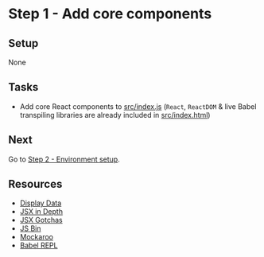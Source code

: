 # Step 1 - Add core components

## Setup

None

## Tasks

- Add core React components to [src/index.js](src/index.js) (`React`, `ReactDOM` & live Babel transpiling libraries are already included in [src/index.html](src/index.html))

## Next

Go to [Step 2 - Environment setup](https://github.com/benmvp/react-workshop/tree/master/02-env-setup).

## Resources

- [Display Data](https://facebook.github.io/react/docs/displaying-data.html)
- [JSX in Depth](https://facebook.github.io/react/docs/jsx-in-depth.html)
- [JSX Gotchas](https://facebook.github.io/react/docs/jsx-gotchas.html)
- [JS Bin](http://jsbin.com/)
- [Mockaroo](https://www.mockaroo.com/)
- [Babel REPL](http://babeljs.io/repl/)
